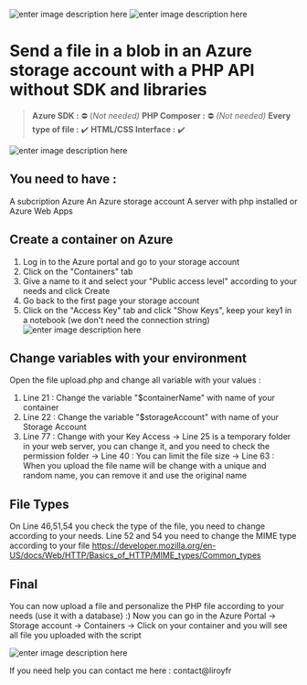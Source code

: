 ![enter image description here](https://www.clicdata.com/wp-content/uploads/2021/01/microsoft-azure-blob-storage-logo.com_.png)
![enter image description here](https://miro.medium.com/max/800/1*Jj3L5aY6_7c0R9a8U0d_Qw.png)
# Send a file in a blob in an Azure storage account with a PHP API without SDK and libraries
> **Azure SDK :** ⛔ (*Not needed)*
> **PHP Composer :** ⛔ *(Not needed)*
> **Every type of file :** ✔️
> **HTML/CSS Interface :** ✔️
> 
![enter image description here](https://image.prntscr.com/image/flwtwY0rQeeqNNbpBZ_w1Q.png)


## You need to have :

A subcription Azure
An Azure storage account
A server with php installed or Azure Web Apps

## Create a container on Azure

1. Log in to the Azure portal and go to your storage account
2. Click on the "Containers" tab
3. Give a name to it and select your "Public access level" according to your needs and click Create
4. Go back to the first page your storage account
5. Click on the "Access Key" tab  and click "Show Keys", keep your key1 in a notebook (we don't need the connection string)
![enter image description here](https://image.prntscr.com/image/P4vx6URLT1KZrSI2bnJJkQ.png)

## Change variables with your environment

Open the file upload.php and change all variable with your values :
1. Line 21 : Change the variable "$containerName" with name of your container
2. Line 22 : Change the variable "$storageAccount" with name of your Storage Account
3. Line 77 : Change with your Key Access
-> Line 25 is a temporary folder in your web server, you can change it, and you need to check the permission folder 
-> Line 40 : You can limit the file size
-> Line 63 : When you upload the file name will be change with a unique and random name, you can remove it and use the original name

## File Types

On Line 46,51,54 you check the type of the file, you need to change according to your needs.
Line 52 and 54 you need to change the MIME type according to your file https://developer.mozilla.org/en-US/docs/Web/HTTP/Basics_of_HTTP/MIME_types/Common_types 

## Final
You can now upload a file and personalize the PHP file according to your needs (use it with a database) :)
Now you can go in the Azure Portal -> Storage account -> Containers -> Click on your container and you will see all file you uploaded with the script

![enter image description here](https://image.prntscr.com/image/ulLKFwORQXGriuBmzi3Mjg.png)

If you need help you can contact me here : contact@liroyfr
